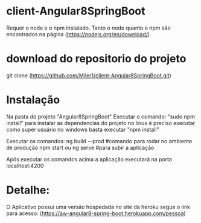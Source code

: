 # client-Angular8SpringBoot

Requer o node e o npm instalado. Tanto o node quanto o npm são encontrados na página
(https://nodejs.org/en/download/)

# download do repositorio do projeto
git clone (https://github.com/Miler1/client-Angular8SpringBoot.git)

# Instalação
Na pasta do projeto "Angular8SpringBoot" Executar o comando:
"sudo npm install" para instalar as dependencias do projeto no 
linux é preciso executar como super usuário no windows basta 
executar "npm install"

Executar os comandos:
ng build --prod #comando para rodar no ambiente de produção
npm start ou ng serve #para subir a aplicação

Após executar os comandos acima a aplicação executará na porta localhost:4200

# Detalhe:
O Aplicativo possui uma versão hospedada no site da heroku segue o link para acesso:
(https://aw-angular8-spring-boot.herokuapp.com/pessoa)

